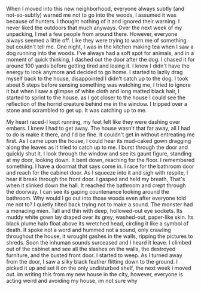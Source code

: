 When I moved into this new neighborhood, everyone always subtly (and not-so-subtly) warned me not to go into the woods, I assumed it was because of hunters. I thought nothing of it and ignored their warning. I never liked the outdoors that much anyways. Over the next week of my unpacking, I met a few people from around there. However, everyone always seemed a little off. Like they were trying to warn me of something but couldn't tell me. One night, I was in the kitchen making tea when I saw a dog running into the woods. I've always had a soft spot for animals, and in a moment of quick thinking, I dashed out the door after the dog. I chased it for around 100 yards before getting tired and losing it. I knew I didn't have the energy to look anymore and decided to go home. I started to lazily drag myself back to the house, disappointed I didn't catch up to the dog. I took about 5 steps before sensing something was watching me, I tried to ignore it but when I saw a glimpse of white cloth and long matted black hair, I started to sprint to the house. as I got closer to the house I could see the reflection of the horrid creature behind me in the window. I tripped over a stone and scrambled to get up. It was catching up to me.

My heart raced-I kept running, my feet felt like they were dashing over embers. I knew I had to get away. The house wasn't that far away, all I had to do is make it there, and I'd be fine. It couldn't get in without entreating me first. As I came upon the house, I could hear its mud-caked gown dragging along the leaves as it tried to catch up to me. I burst through the door and quickly shut it. I look through the window and see its gaunt figure, standing at my door, looking down. It bent down, reaching for the floor. I remembered something. I have a doormat that says come in. I race for the bathroom door and reach for the cabinet door. As I squeeze into it and sigh with respite, I hear it break through the front door. I gasped and held my breath, That's when it slinked down the hall. It reached the bathroom and crept through the doorway. I can see its gaping countenance looking around the bathroom. Why would I go out into those woods even after everyone told me not to? I quietly tilted back trying not to make a sound. The monster had a menacing mien. Tall and thin with deep, hollowed-out eye sockets. Its muddy white gown lay draped over its grey, washed-out, paper-like skin. Its black plume halo float above its wretched head, circling it like a symbol of death. It spoke not a word and hummed not a sound, only crawling throughout the house, it wrought gashes in the walls, ripping the pictures to shreds. Soon the inhuman sounds surceased and I heard it leave. I climbed out of the cabinet and see all the slashes on the walls, the destroyed furniture, and the busted front door. I started to weep. As I turned away from the door, I saw a silky black feather flitting down to the ground. I picked it up and set it on the only undisturbed shelf, the next week i moved out. im writing this from my new house in the city, however, everyone is acting weird and avoiding my house, im not sure why